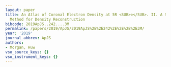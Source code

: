```yaml
---
layout: paper
title: An Atlas of Coronal Electron Density at 5R <SUB>⊙</SUB>. II. A Spherical Harmonic
  Method for Density Reconstruction
bibcode: 2019ApJS..242....3M
permalink: /papers/2019/ApJS/2019ApJS%2E%2E242%2E%2E%2E%2E3M/
year: '2019'
journal_abbrev: ApJS
authors:
- Morgan, Huw
vso_source_keys: {}
vso_instrument_keys: {}
---
```

